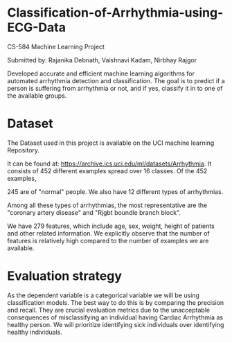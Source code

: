 # Classification-of-Arrhythmia-using-ECG-Data
CS-584 Machine Learning Project

Submitted by: Rajanika Debnath, Vaishnavi Kadam, Nirbhay Rajgor

Developed accurate and efficient machine learning algorithms for automated arrhythmia detection and classification.   The goal is to predict if a person is suffering from arrhythmia or not, and if yes, classify it in to one of the available groups.

# Dataset
The Dataset used in this project is available on the UCI machine learning Repository.

It can be found at: https://archive.ics.uci.edu/ml/datasets/Arrhythmia.
It consists of 452 different examples spread over 16 classes. Of the 452 examples,

245 are of "normal" people. We also have 12 different types of arrhythmias.

Among all these types of arrhythmias, the most representative are the "coronary artery disease" and "Rjgbt boundle branch block".

We have 279 features, which include age, sex, weight, height of patients and other related information. We explicitly observe that the number of features is relatively high compared to the number of examples we are available.

# Evaluation strategy
As the dependent variable is a categorical variable we will be using classification models. The best way to do this is by comparing the precision and recall. 
They are crucial evaluation metrics due to the unacceptable consequences of misclassifying an individual having Cardiac Arrhythmia as healthy person. We will prioritize identifying sick individuals over identifying healthy individuals.


